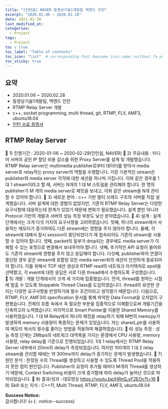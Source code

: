 ```yaml
---
title: "[인턴쉽] NAVER 동영상기술1개발팀 백엔드 인턴"
excerpt: "2020.01.06 ~ 2020.02.28"
date: 2021-01-30
last_modified_at: 
categories:
  - Project
tags:
  - Project 
toc : true
toc_label: "Table of contents"
toc_icon: "list"  # corresponding Font Awesome icon name (without fa prefix)
toc_sticky: true
---
```


## 요약
- 2020.01.06 ~ 2020.02.28
- 동영상기술1개발팀, 백엔드 인턴
- RTMP Relay Server 개발
- c++, socket programming, multi thread, git, RTMP, FLV, AMF3, ubuntu18.04
- [인턴 수료 증명서](/assets/images/about/certification_internship_naver.pdf)


## RTMP Relay Server
	1) 진행기간	: 2020-01-06 ~ 2020-02-29(인턴쉽, NAVER)
	2) 주요내용 : 미디어 서버의 공인 IP 할당 비용 감소를 위한 Proxy Server를 설계 및 개발했습니다. RTMP Relay server는 multimedia publisher로부터 데이터를 받아서 media server로 relay하는 proxy server의 역할을 수행합니다. 가장 기본적인 stream은 publisher와 media server 각각에 대한 세션을 하나씩 가집니다. 이와 같은 경우를 1 대 1 stream이라고 할 때, 서버는 N개의 1 대 M 스트림을 관리해야 합니다. 한 명의 publisher가 M 개의 media server로 패킷을 보내고, 이와 같은 stream을 N개 관리할 수 있어야 합니다.
	3) 새로운 분야 : c++ 기반 멀티 쓰레드 구조의 서버를 직접 설계했습니다. 서버 설계에 대한 경험이 없었지만, 기존의 RTMP Relay Server는 다양한 요구사항에 대응하는데 한계가 있었기 때문에 변화가 필요했습니다.  설계 뿐만 아니라 Protocol 기반의 개발과 서버의 성능 측정 부분도 낯선 분야였습니다. 
	4) 설계 : 설계 단계에서는 크게 다섯 가지의 요구사항을 고려하였습니다. 첫째, 하나의 stream에서 사용하는 메모리가 증가하여도 다른 stream에는 영향을 주지 않아야 합니다. 둘째, 각 stream에 대해서 잠시 session이 중단되었다가 재 접속되어도 기존의 stream을 사용할 수 있어야 합니다. 셋째, packet의 일부가 drop되는 경우에도 media server가 이해할 수 있는 포맷으로 변경해서 보내주어야 합니다. 넷째, 추가적인 API 요청이 들어와도 기존의 stream에 영향을 주지 않고 응답해야 합니다. 다섯째, publisher와의 연결이 중단된 경우 같은 stream에 포함된 모든 media server와의 세션이 안전하게 종료되어야 합니다. 이를 위해서 TCP 세션 생성과 RTMP read의 네트워크 아키텍처로 epoll을 선택했고, 각 event에 대한 응답은 서로 다른 thread에서 수행하도록 구성했습니다.  
	5) 개발 : 개발 단계에서의 크게 세 가지에 집중했습니다. 먼저, thread를 원하는 시점에 멈출 수 있도록 Stoppable Thread Class를 도입하였습니다. thread의 유연한 관리는 다양한 요구사항을 반영하기에 필수 조건이라고 생각했기 때문입니다. 다음으로, RTMP, FLV, AMF3의 specification 문서를 통해 파악한 Data Format을 오차없이 구현했습니다. 전체의 흐름 속에서 꼭 필요한 부분을 집중적으로 이해함으로써 개발기간을 단축하고자 노력했습니다. 마지막으로 Smart Pointer를 이용한 Shared Memory를 사용하였습니다. 1 대 M Relay에서 하나의 패킷을 relay하기 위해 M번의 memcpy가 발생하여 memory 사용량이 폭증하는 문제가 있었습니다. 저는 shared_ptr를 사용하여 메모리 복사의 횟수를 줄이는 방법을 적용하여 해결하였습니다.
	6) 성능 측정 : 성능 측정 단계는 2Mbps의 네트워크 대역폭을 가지는 환경에서 CPU 사용량, memory 사용량, relay delay를 기준으로 진행되었습니다. 1대 1 relay에서는 RTMP Relay Server 내부에서 20ms의 delay가 측정되었습니다. 하지만 100개의 1 대 2 relay stream을 관리할 때에는 약 300ms까지 delay가 증가하는 문제가 발생했습니다. 
	7) 원인 분석 : 한정된 수의 Thread를 생성하고 사용할 수 있도록 Thread Pool을 적용하지 못한 점이 원인입니다. Publisher의 요청이 추가될 때마다 M개의 Thread를 생성하기 때문에, Context Switching 비용이 크게 증가함에 따라 delay가 늘어난 것으로 파악되었습니다. 
	8) 결과/성과 : 데모영상 https://youtu.be/HRnQ_yF2EOc?t=16
	9) Skill 또는 지식 : C++11, Multi Thread, RTMP, FLV, AMF3, ubuntu18.04


 


**Success Notice:**  
감사합니다! :+1:
{: .notice--success}